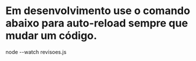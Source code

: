 # Em desenvolvimento use o comando abaixo para auto-reload sempre que mudar um código.
node --watch revisoes.js